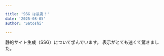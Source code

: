 ```yaml
---

title: 'SSG は最高！'
date: '2025-08-05'
author: 'Satoshi'

---
```


静的サイト生成（SSG）について学んでいます。
表示がとても速くて驚きました。
